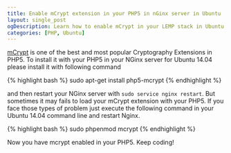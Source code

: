 ```yaml
---
title: Enable mCrypt extension in your PHP5 in nGinx server in Ubuntu
layout: single_post
ogDescription: Learn how to enable mCrypt in your LEMP stack in Ubuntu
categories: [PHP, Ubuntu]
---
```


[mCrypt](http://php.net/manual/en/intro.mcrypt.php) is one of the best and most popular Cryptography Extensions in PHP5. To install it with your PHP5 in your NGinx server for Ubuntu 14.04 please install it with following command

{% highlight bash %}
sudo apt-get install php5-mcrypt
{% endhighlight %}

and then restart your NGinx server with `sudo service nginx restart`. But sometimes it may fails to load your mCrypt extension with your PHP5. If you face those types of problem just execute the following command in your Ubuntu 14.04 command line and restart Nginx.

{% highlight bash %}
sudo phpenmod mcrypt
{% endhighlight %}

Now you have mcrypt enabled in your PHP5. Keep coding!
